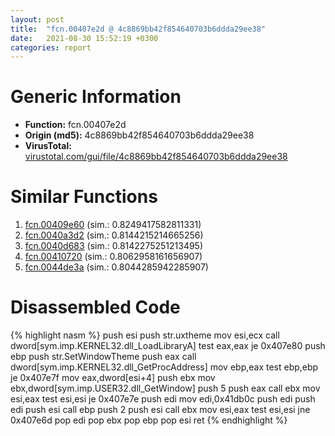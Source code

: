 ```yaml
---
layout: post
title:  "fcn.00407e2d @ 4c8869bb42f854640703b6ddda29ee38"
date:   2021-08-30 15:52:19 +0300
categories: report
---
```


# Generic Information
- **Function:** fcn.00407e2d
- **Origin (md5):** 4c8869bb42f854640703b6ddda29ee38
- **VirusTotal:** [virustotal.com/gui/file/4c8869bb42f854640703b6ddda29ee38][virustotal_ref]



# Similar Functions

1. [fcn.00409e60][similar_1_ref] (sim.: 0.8249417582811331)
2. [fcn.0040a3d2][similar_2_ref] (sim.: 0.8144215214665256)
3. [fcn.0040d683][similar_3_ref] (sim.: 0.8142275251213495)
4. [fcn.00410720][similar_4_ref] (sim.: 0.8062958161656907)
5. [fcn.0044de3a][similar_5_ref] (sim.: 0.8044285942285907)


# Disassembled Code

{% highlight nasm %}
push esi
push str.uxtheme
mov esi,ecx
call dword[sym.imp.KERNEL32.dll_LoadLibraryA]
test eax,eax
je 0x407e80
push ebp
push str.SetWindowTheme
push eax
call dword[sym.imp.KERNEL32.dll_GetProcAddress]
mov ebp,eax
test ebp,ebp
je 0x407e7f
mov eax,dword[esi+4]
push ebx
mov ebx,dword[sym.imp.USER32.dll_GetWindow]
push 5
push eax
call ebx
mov esi,eax
test esi,esi
je 0x407e7e
push edi
mov edi,0x41db0c
push edi
push edi
push esi
call ebp
push 2
push esi
call ebx
mov esi,eax
test esi,esi
jne 0x407e6d
pop edi
pop ebx
pop ebp
pop esi
ret 
{% endhighlight %}


[similar_1_ref]: /report/fcn.00409e60@0403abd1e9e066fc89cddd5736647282
[similar_2_ref]: /report/fcn.0040a3d2@fbf34fa6d7da2b8e1de5133a8ca34847
[similar_3_ref]: /report/fcn.0040d683@fbf34fa6d7da2b8e1de5133a8ca34847
[similar_4_ref]: /report/fcn.00410720@9c2b894b84f59672d8be2e984066f76f
[similar_5_ref]: /report/fcn.0044de3a@9c2b894b84f59672d8be2e984066f76f
[virustotal_ref]: https://www.virustotal.com/gui/file/4c8869bb42f854640703b6ddda29ee38